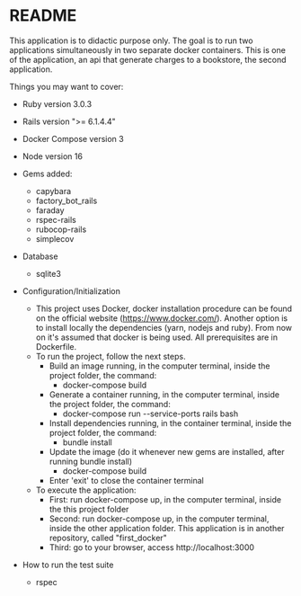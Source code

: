 # README

This application is to didactic purpose only. The goal is to run two applications simultaneously in two separate docker containers. This is one of the application, an api that generate charges to a bookstore, the second application.

Things you may want to cover:


* Ruby version 3.0.3
* Rails version ">= 6.1.4.4"
* Docker Compose version 3
* Node version 16

* Gems added:
  - capybara
  - factory_bot_rails
  - faraday
  - rspec-rails
  - rubocop-rails
  - simplecov

* Database
  - sqlite3

* Configuration/Initialization
  - This project uses Docker, docker installation procedure can be found on the official website (https://www.docker.com/). Another option is to install locally the dependencies (yarn, nodejs and ruby). From now on it's assumed that docker is being used. All prerequisites are in Dockerfile.
  - To run the project, follow the next steps.
    - Build an image running, in the computer terminal, inside the project folder, the command:
      - docker-compose build
    - Generate a container running, in the computer terminal, inside the project folder, the command:
      - docker-compose run --service-ports rails bash
    - Install dependencies running, in the container terminal, inside the project folder, the command:
      - bundle install
    - Update the image (do it whenever new gems are installed, after running bundle install)
      - docker-compose build
    - Enter 'exit' to close the container terminal
  - To execute the application:
    - First: run docker-compose up, in the computer terminal, inside the this project folder
    - Second: run docker-compose up, in the computer terminal, inside the other application folder. This application is in another repository, called "first_docker"
    - Third: go to your browser, access http://localhost:3000

* How to run the test suite
  - rspec
